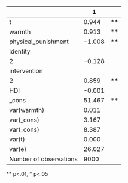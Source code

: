 |                        | 1      |    |
|------------------------|--------|----|
| t                      | 0.944  | ** |
| warmth                 | 0.913  | ** |
| physical_punishment    | -1.008 | ** |
| identity               |        |    |
|   2                    | -0.128 |    |
| intervention           |        |    |
|   2                    | 0.859  | ** |
| HDI                    | -0.001 |    |
| _cons                  | 51.467 | ** |
| var(warmth)            | 0.011  |    |
| var(_cons)             | 3.167  |    |
| var(_cons)             | 8.387  |    |
| var(t)                 | 0.000  |    |
| var(e)                 | 26.027 |    |
| Number of observations | 9000   |    |
** p<.01, * p<.05
